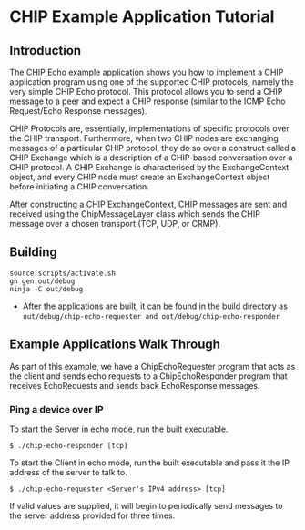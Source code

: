 # CHIP Example Application Tutorial

## Introduction

The CHIP Echo example application shows you how to implement a CHIP application
program using one of the supported CHIP protocols, namely the very simple CHIP
Echo protocol. This protocol allows you to send a CHIP message to a peer and
expect a CHIP response (similar to the ICMP Echo Request/Echo Response
messages).

CHIP Protocols are, essentially, implementations of specific protocols over the
CHIP transport. Furthermore, when two CHIP nodes are exchanging messages of a
particular CHIP protocol, they do so over a construct called a CHIP Exchange
which is a description of a CHIP-based conversation over a CHIP protocol. A CHIP
Exchange is characterised by the ExchangeContext object, and every CHIP node
must create an ExchangeContext object before initiating a CHIP conversation.

After constructing a CHIP ExchangeContext, CHIP messages are sent and received
using the ChipMessageLayer class which sends the CHIP message over a chosen
transport (TCP, UDP, or CRMP).

## Building

```
source scripts/activate.sh
gn gen out/debug
ninja -C out/debug
```

-   After the applications are built, it can be found in the build directory as
    `out/debug/chip-echo-requester and out/debug/chip-echo-responder`

## Example Applications Walk Through

As part of this example, we have a ChipEchoRequester program that acts as the
client and sends echo requests to a ChipEchoResponder program that receives
EchoRequests and sends back EchoResponse messages.

### Ping a device over IP

To start the Server in echo mode, run the built executable.

    $ ./chip-echo-responder [tcp]

To start the Client in echo mode, run the built executable and pass it the IP
address of the server to talk to.

    $ ./chip-echo-requester <Server's IPv4 address> [tcp]

If valid values are supplied, it will begin to periodically send messages to the
server address provided for three times.
